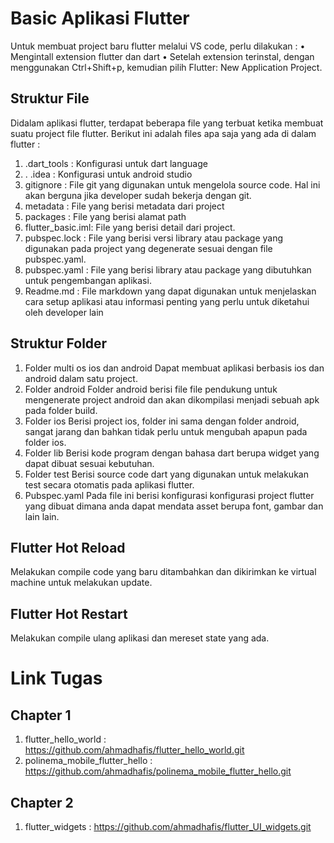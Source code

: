 # Basic Aplikasi Flutter
Untuk membuat project baru flutter melalui VS code, perlu dilakukan :
•	Mengintall extension flutter dan dart
•	Setelah extension terinstal, dengan menggunakan Ctrl+Shift+p, kemudian pilih Flutter: New Application Project.
## Struktur File
Didalam aplikasi flutter, terdapat beberapa file yang terbuat ketika membuat suatu project file flutter. Berikut ini adalah files apa saja yang ada di dalam flutter :
1.	.dart_tools : Konfigurasi untuk dart language
2.	. .idea : Konfigurasi untuk android studio
3.	gitignore : File git yang digunakan untuk mengelola source code. Hal ini akan berguna jika developer sudah bekerja dengan git.
4.	metadata : File yang berisi metadata dari project
5.	packages : File yang berisi alamat path
6.	flutter_basic.iml: File yang berisi detail dari project.
7.	pubspec.lock : File yang berisi versi library atau package yang digunakan pada project yang degenerate sesuai dengan file pubspec.yaml.
8.	pubspec.yaml : File yang berisi library atau package yang dibutuhkan untuk pengembangan aplikasi.
9.	Readme.md : File markdown yang dapat digunakan untuk menjelaskan cara setup aplikasi atau informasi penting yang perlu untuk diketahui oleh developer lain
## Struktur Folder
1.	Folder multi os ios dan android
Dapat membuat aplikasi berbasis ios dan android dalam satu project.
2.	Folder android
Folder android berisi file file pendukung untuk mengenerate project android dan akan dikompilasi menjadi sebuah apk pada folder build.
3.	Folder ios
Berisi project ios, folder ini sama dengan folder android, sangat jarang dan bahkan
tidak perlu untuk mengubah apapun pada folder ios.
4.	Folder lib
Berisi kode program dengan bahasa dart berupa widget yang dapat dibuat sesuai kebutuhan.
5.	Folder test
Berisi source code dart yang digunakan untuk melakukan test secara otomatis pada aplikasi flutter.
6.	Pubspec.yaml
Pada file ini berisi konfigurasi konfigurasi project flutter yang dibuat dimana anda dapat mendata asset berupa font, gambar dan lain lain.


## Flutter Hot Reload
Melakukan compile code yang baru ditambahkan dan dikirimkan ke virtual machine untuk melakukan update.

## Flutter Hot Restart
Melakukan compile ulang aplikasi dan mereset state yang ada.


# Link Tugas
## Chapter 1
1. flutter_hello_world : https://github.com/ahmadhafis/flutter_hello_world.git
2. polinema_mobile_flutter_hello : https://github.com/ahmadhafis/polinema_mobile_flutter_hello.git
## Chapter 2
1. flutter_widgets : https://github.com/ahmadhafis/flutter_UI_widgets.git
